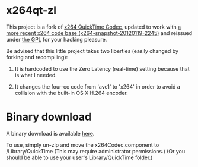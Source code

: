 x264qt-zl
=========

This project is a fork of <a
href="http://developer.berlios.de/projects/x264qtcodec/">x264
QuickTime Codec</a>, updated to work with <a
href="ftp://ftp.videolan.org/pub/videolan/x264/snapshots/x264-snapshot-20120119-2245.tar.bz2">a more recent
x264 code base (x264-snapshot-20120119-2245)</a> and reissued under
<a href="http://www.gnu.org/licenses/gpl-2.0.html">the GPL</a> for your hacking pleasure.

Be advised that this little project takes two liberties (easily
changed by forking and recompiling):

  1. It is hardcoded to use the Zero Latency (real-time) setting
  because that is what I needed.

  2. It changes the four-cc code from 'avc1' to 'x264' in order to
  avoid a collision with the built-in OS X H.264 encoder.

Binary download
===============

A binary download is available <a
href="blob/master/zips/2012-02-13-x264Codec.component.zip">here</a>.

To use, simply un-zip and move the x264Codec.component to
/Library/QuickTime (This may require administrator permissions.)  (Or
you should be able to use your user's Library/QuickTime folder.)
